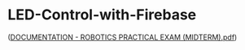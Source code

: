# LED-Control-with-Firebase

([DOCUMENTATION - ROBOTICS PRACTICAL EXAM (MIDTERM).pdf](https://github.com/dclsse/LED-Control-with-Firebase/raw/main/DOCUMENTATION%20-%20ROBOTICS%20PRACTICAL%20EXAM%20(MIDTERM).pdf))
